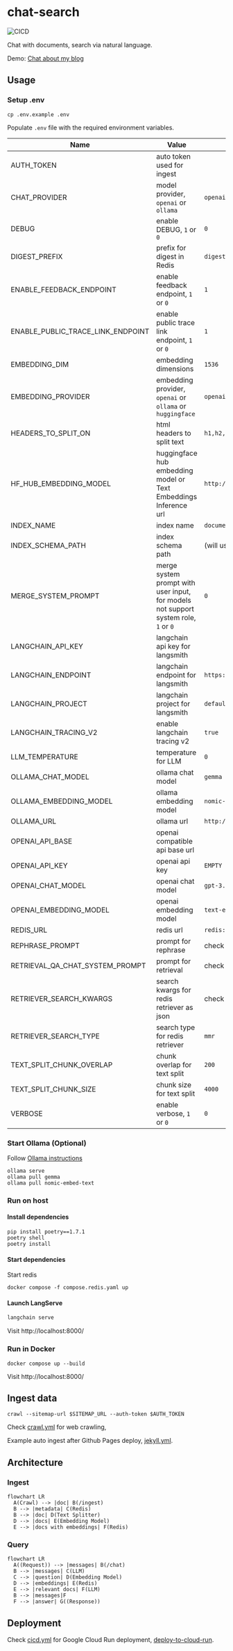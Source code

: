 # chat-search

![CICD](https://github.com/hemslo/chat-search/actions/workflows/cicd.yml/badge.svg)

Chat with documents, search via natural language.

Demo: [Chat about my blog](https://hemslo.io/chat/)

## Usage

### Setup .env

```shell
cp .env.example .env
```

Populate `.env` file with the required environment variables.

| Name                              | Value                                                                               | Default                           |
|-----------------------------------|-------------------------------------------------------------------------------------|-----------------------------------|
| AUTH_TOKEN                        | auto token used for ingest                                                          |                                   |
| CHAT_PROVIDER                     | model provider, `openai` or `ollama`                                                | `openai`                          |
| DEBUG                             | enable DEBUG, `1` or `0`                                                            | `0`                               |
| DIGEST_PREFIX                     | prefix for digest in Redis                                                          | `digest`                          |
| ENABLE_FEEDBACK_ENDPOINT          | enable feedback endpoint, `1` or `0`                                                | `1`                               |
| ENABLE_PUBLIC_TRACE_LINK_ENDPOINT | enable public trace link endpoint, `1` or `0`                                       | `1`                               |
| EMBEDDING_DIM                     | embedding dimensions                                                                | `1536`                            |
| EMBEDDING_PROVIDER                | embedding provider, `openai` or `ollama` or `huggingface`                           | `openai`                          |
| HEADERS_TO_SPLIT_ON               | html headers to split text                                                          | `h1,h2,h3`                        |
| HF_HUB_EMBEDDING_MODEL            | huggingface hub embedding model or Text Embeddings Inference url                    | `http://localhost:8080`           |
| INDEX_NAME                        | index name                                                                          | `document`                        |
| INDEX_SCHEMA_PATH                 | index schema path                                                                   | (will use `app/schema.yaml`)      |
| MERGE_SYSTEM_PROMPT               | merge system prompt with user input, for models not support system role, `1` or `0` | `0`                               |
| LANGCHAIN_API_KEY                 | langchain api key for langsmith                                                     |                                   |
| LANGCHAIN_ENDPOINT                | langchain endpoint for langsmith                                                    | `https://api.smith.langchain.com` |
| LANGCHAIN_PROJECT                 | langchain project for langsmith                                                     | `default`                         |
| LANGCHAIN_TRACING_V2              | enable langchain tracing v2                                                         | `true`                            |
| LLM_TEMPERATURE                   | temperature for LLM                                                                 | `0`                               |
| OLLAMA_CHAT_MODEL                 | ollama chat model                                                                   | `gemma`                           |
| OLLAMA_EMBEDDING_MODEL            | ollama embedding model                                                              | `nomic-embed-text`                |
| OLLAMA_URL                        | ollama url                                                                          | `http://localhost:11434`          |
| OPENAI_API_BASE                   | openai compatible api base url                                                      |                                   |
| OPENAI_API_KEY                    | openai api key                                                                      | `EMPTY`                           |
| OPENAI_CHAT_MODEL                 | openai chat model                                                                   | `gpt-3.5-turbo`                   |
| OPENAI_EMBEDDING_MODEL            | openai embedding model                                                              | `text-embedding-3-small`          |
| REDIS_URL                         | redis url                                                                           | `redis://localhost:6379/`         |
| REPHRASE_PROMPT                   | prompt for rephrase                                                                 | check [config.py](/app/config.py) |
| RETRIEVAL_QA_CHAT_SYSTEM_PROMPT   | prompt for retrieval                                                                | check [config.py](/app/config.py) |
| RETRIEVER_SEARCH_KWARGS           | search kwargs for redis retriever as json                                           | check [config.py](/app/config.py) |
| RETRIEVER_SEARCH_TYPE             | search type for redis retriever                                                     | `mmr`                             |
| TEXT_SPLIT_CHUNK_OVERLAP          | chunk overlap for text split                                                        | `200`                             |
| TEXT_SPLIT_CHUNK_SIZE             | chunk size for text split                                                           | `4000`                            |
| VERBOSE                           | enable verbose, `1` or `0`                                                          | `0`                               |

### Start Ollama (Optional)

Follow [Ollama instructions](https://github.com/ollama/ollama)

```shell
ollama serve
ollama pull gemma
ollama pull nomic-embed-text
```

### Run on host

#### Install dependencies

```shell
pip install poetry==1.7.1
poetry shell
poetry install
```

#### Start dependencies

Start redis

```shell
docker compose -f compose.redis.yaml up
```

#### Launch LangServe

```bash
langchain serve
```

Visit http://localhost:8000/

### Run in Docker

```shell
docker compose up --build
```

Visit http://localhost:8000/

## Ingest data

```shell
crawl --sitemap-url $SITEMAP_URL --auth-token $AUTH_TOKEN
```

Check [crawl.yml](.github/workflows/crawl.yml) for web crawling,

Example auto ingest after Github Pages deploy,
[jekyll.yml](https://github.com/hemslo/hemslo.github.io/blob/master/.github/workflows/jekyll.yml).

## Architecture

### Ingest

```mermaid
flowchart LR
  A(Crawl) --> |doc| B(/ingest)
  B --> |metadata| C(Redis)
  B --> |doc| D(Text Splitter)
  D --> |docs| E(Embedding Model)
  E --> |docs with embeddings| F(Redis)
```

### Query

```mermaid
flowchart LR
  A((Request)) --> |messages| B(/chat)
  B --> |messages| C(LLM)
  C --> |question| D(Embedding Model)
  D --> |embeddings| E(Redis)
  E --> |relevant docs| F(LLM)
  B --> |messages|F
  F --> |answer| G((Response))
```

## Deployment

Check [cicd.yml](.github/workflows/cicd.yml) for Google Cloud Run deployment,
[deploy-to-cloud-run](https://github.com/marketplace/actions/deploy-to-cloud-run).
